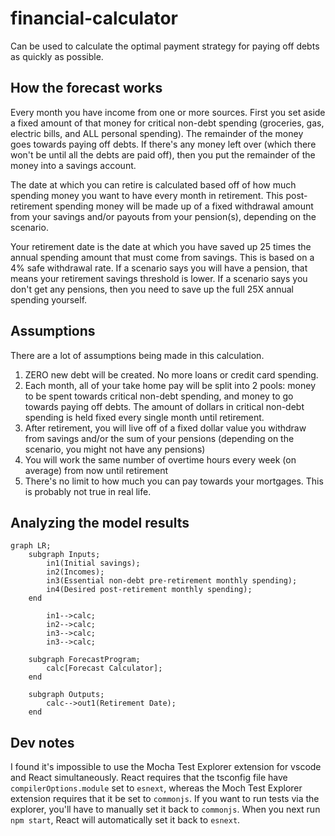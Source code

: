 # financial-calculator

Can be used to calculate the optimal payment strategy for paying off debts as quickly as possible.

## How the forecast works

Every month you have income from one or more sources. First you set aside a fixed amount of that money for critical non-debt spending (groceries, gas, electric bills, and ALL personal spending). The remainder of the money goes towards paying off debts. If there's any money left over (which there won't be until all the debts are paid off), then you put the remainder of the money into a savings account.

The date at which you can retire is calculated based off of how much spending money you want to have every month in retirement. This post-retirement spending money will be made up of a fixed withdrawal amount from your savings and/or payouts from your pension(s), depending on the scenario.

Your retirement date is the date at which you have saved up 25 times the annual spending amount that must come from savings. This is based on a 4% safe withdrawal rate. If a scenario says you will have a pension, that means your retirement savings threshold is lower. If a scenario says you don't get any pensions, then you need to save up the full 25X annual spending yourself.

## Assumptions

There are a lot of assumptions being made in this calculation.

1. ZERO new debt will be created. No more loans or credit card spending.
1. Each month, all of your take home pay will be split into 2 pools: money to be spent towards critical non-debt spending, and money to go towards paying off debts. The amount of dollars in critical non-debt spending is held fixed every single month until retirement.
1. After retirement, you will live off of a fixed dollar value you withdraw from savings and/or the sum of your pensions (depending on the scenario, you might not have any pensions)
1. You will work the same number of overtime hours every week (on average) from now until retirement
1. There's no limit to how much you can pay towards your mortgages. This is probably not true in real life.

## Analyzing the model results

```mermaid
graph LR;
	subgraph Inputs;
        in1(Initial savings);
        in2(Incomes);
        in3(Essential non-debt pre-retirement monthly spending);
        in4(Desired post-retirement monthly spending);
    end

        in1-->calc;
        in2-->calc;
        in3-->calc;
        in3-->calc;

    subgraph ForecastProgram;
    	calc[Forecast Calculator];
    end

    subgraph Outputs;
    	calc-->out1(Retirement Date);
    end
```

## Dev notes

I found it's impossible to use the Mocha Test Explorer extension for vscode and React simultaneously. React requires that the tsconfig file have `compilerOptions.module` set to `esnext`, whereas the Moch Test Explorer extension requires that it be set to `commonjs`. If you want to run tests via the explorer, you'll have to manually set it back to `commonjs`. When you next run `npm start`, React will automatically set it back to `esnext`.
